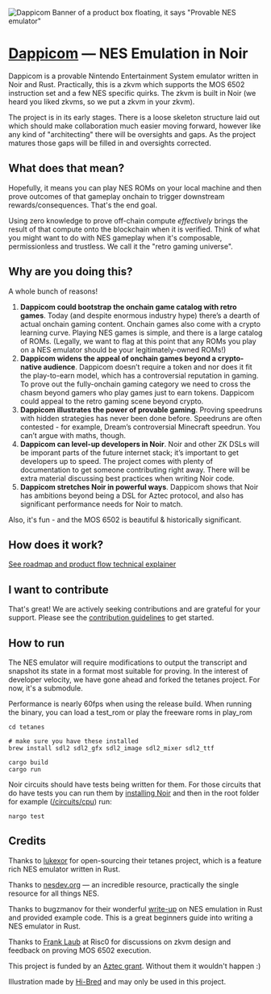 ![Dappicom Banner of a product box floating, it says "Provable NES emulator"](1_DappicomBox.gif)
# [Dappicom](https://tonk-gg.github.io/dappicom-site) — NES Emulation in Noir

Dappicom is a provable Nintendo Entertainment System emulator written in Noir and Rust. Practically, this is a zkvm which supports the MOS 6502 instruction set and a few NES specific quirks. The zkvm is built in Noir (we heard you liked zkvms, so we put a zkvm in your zkvm).

The project is in its early stages. There is a loose skeleton structure laid out which should make collaboration much easier moving forward, however like any kind of "architecting" there will be oversights and gaps. As the project matures those gaps will be filled in and oversights corrected.

## What does that mean?
Hopefully, it means you can play NES ROMs on your local machine and then prove outcomes of that gameplay onchain to trigger downstream rewards/consequences. That's the end goal.

Using zero knowledge to prove off-chain compute *effectively* brings the result of that compute onto the blockchain when it is verified. Think of what you might want to do with NES gameplay when it's composable, permissionless and trustless. We call it the "retro gaming universe".

##  Why are you doing this?
A whole bunch of reasons!
1. **Dappicom could bootstrap the onchain game catalog with retro games**. Today (and despite enormous industry hype) there’s a dearth of actual onchain gaming content. Onchain games also come with a crypto learning curve. Playing NES games is simple, and there is a large catalog of ROMs. (Legally, we want to flag at this point that any ROMs you play on a NES emulator should be your legitimately-owned ROMs!)
2. **Dappicom widens the appeal of onchain games beyond a crypto-native audience**. Dappicom doesn’t require a token and nor does it fit the play-to-earn model, which has a controversial reputation in gaming. To prove out the fully-onchain gaming category we need to cross the chasm beyond gamers who play games just to earn tokens. Dappicom could appeal to the retro gaming scene beyond crypto.
3. **Dappicom illustrates the power of provable gaming**. Proving speedruns with hidden strategies has never been done before. Speedruns are often contested - for example, Dream’s controversial Minecraft speedrun. You can’t argue with maths, though.
4. **Dappicom can level-up developers in Noir**. Noir and other ZK DSLs will be imporant parts of the future internet stack; it’s important to get developers up to speed. The project comes with plenty of documentation to get someone contributing right away. There will be extra material discussing best practices when writing Noir code.
5. **Dappicom stretches Noir in powerful ways**. Dappicom shows that Noir has ambitions beyond being a DSL for Aztec protocol, and also has significant performance needs for Noir to match.

Also, it's fun - and the MOS 6502 is beautiful & historically significant.

## How does it work?

[See roadmap and product flow technical explainer](TECHNICAL.md)

## I want to contribute

That's great! We are actively seeking contributions and are grateful for your support. Please see the [contribution guidelines](CONTRIBUTING.md) to get started. 

## How to run

The NES emulator will require modifications to output the transcript and snapshot its state in a format most suitable for proving. In the interest of developer velocity, we have gone ahead and forked the tetanes project. For now, it's a submodule. 

Performance is nearly 60fps when using the release build. When running the binary, you can load a test_rom or play the freeware roms in play_rom
```
cd tetanes

# make sure you have these installed
brew install sdl2 sdl2_gfx sdl2_image sdl2_mixer sdl2_ttf

cargo build
cargo run
```

Noir circuits should have tests being written for them. For those circuits that do have tests you can run them by [installing Noir](https://noir-lang.org/getting_started/nargo_installation) and then in the root folder for example ([/circuits/cpu](/circuits/cpu)) run:
```
nargo test
```

## Credits

Thanks to [lukexor](https://lukeworks.tech/) for open-sourcing their tetanes project, which is a feature rich NES emulator written in Rust.

Thanks to [nesdev.org](https://nesdev.org) — an incredible resource, practically the single resource for all things NES.

Thanks to bugzmanov for their wonderful [write-up](https://bugzmanov.github.io/nes_ebook/index.html) on NES emulation in Rust and provided example code. This is a great beginners guide into writing a NES emulator in Rust.

Thanks to [Frank Laub](https://github.com/flaub) at Risc0 for discussions on zkvm design and feedback on proving MOS 6502 execution.

This project is funded by an [Aztec grant](https://aztec.network/grants/). Without them it wouldn't happen :)

Illustration made by [Hi-Bred](https://hi-bred.net) and may only be used in this project.
